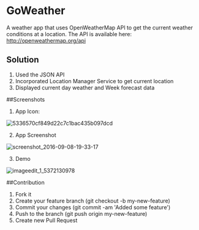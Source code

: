 # GoWeather
A weather app that uses OpenWeatherMap API to get the current weather conditions at a location. 
The API is available here: http://openweathermap.org/api

## Solution
1.    Used the JSON API
2.    Incorporated Location Manager Service to get current location
3.    Displayed current day weather and Week forecast data

##Screenshots
1.  App Icon:

![5336570cf849d22c7c1bac435b097dcd](https://cloud.githubusercontent.com/assets/13792317/18348178/748f40fc-75fc-11e6-877a-d8e52f278fa9.jpg)

2.  App Screenshot

![screenshot_2016-09-08-19-33-17](https://cloud.githubusercontent.com/assets/13792317/18348196/9a1566b2-75fc-11e6-8f5e-73b80baf56ac.png)

3. Demo

![imageedit_1_5372130978](https://cloud.githubusercontent.com/assets/13792317/18348988/4b13070e-7601-11e6-8d42-48936d2ca5ec.gif)

##Contribution
1.  Fork it
2.  Create your feature branch (git checkout -b my-new-feature)
3.  Commit your changes (git commit -am 'Added some feature')
4.  Push to the branch (git push origin my-new-feature)
5.  Create new Pull Request

